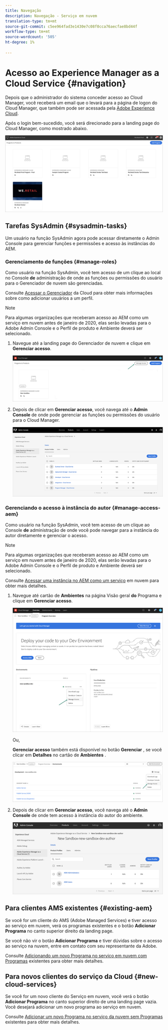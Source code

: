 ```yaml
---
title: Navegação
description: Navegação - Serviço em nuvem
translation-type: tm+mt
source-git-commit: c5ee964fad3e1430e7c08f0cca76aecfae8bd44f
workflow-type: tm+mt
source-wordcount: '505'
ht-degree: 1%

---
```



# Acesso ao Experience Manager as a Cloud Service {#navigation}

Depois que o administrador do sistema conceder acesso ao Cloud Manager, você receberá um email que o levará para a página de logon do Cloud Manager, que também pode ser acessada pela [Adobe Experience Cloud](https://my.cloudmanager.adobe.com/).

Após o login bem-sucedido, você será direcionado para a landing page do Cloud Manager, como mostrado abaixo.

![](assets/first_timelogin1.png)

## Tarefas SysAdmin {#sysadmin-tasks}

Um usuário na função SysAdmin agora pode acessar diretamente o Admin Console para gerenciar funções e permissões e acesso às instâncias do AEM.

### Gerenciamento de funções {#manage-roles}

Como usuário na função SysAdmin, você tem acesso de um clique ao local no Console **de** administração de onde as funções ou permissões do usuário para o Gerenciador de nuvem são gerenciadas.

Consulte [Acessar o Gerenciador](https://docs.adobe.com/content/help/en/experience-manager-cloud-service/security/ims-support.html#accessing-cloud-manager) da Cloud para obter mais informações sobre como adicionar usuários a um perfil.

>[!NOTE]
>Para algumas organizações que receberam acesso ao AEM como um serviço em nuvem antes de janeiro de 2020, elas serão levadas para o Adobe Admin Console e o Perfil de produto e Ambiente deverá ser selecionado.

1. Navegue até a landing page do Gerenciador de nuvem e clique em **Gerenciar acesso**.

   ![](assets/sys-admin5.png)

1. Depois de clicar em **Gerenciar acesso**, você navega até o **Admin Console** de onde pode gerenciar as funções ou permissões do usuário para o Cloud Manager.

   ![](assets/sys-admin1.png)

### Gerenciando o acesso à instância do autor {#manage-access-aem}

Como usuário na função SysAdmin, você tem acesso de um clique ao Console **de** administração de onde você pode navegar para a instância do autor diretamente e gerenciar o acesso.

>[!NOTE]
>Para algumas organizações que receberam acesso ao AEM como um serviço em nuvem antes de janeiro de 2020, elas serão levadas para o Adobe Admin Console e o Perfil de produto e Ambiente deverá ser selecionado.

Consulte [Acessar uma instância no AEM como um serviço](https://docs.adobe.com/content/help/en/experience-manager-cloud-service/security/ims-support.html#accessing-instance-cloud-service) em nuvem para obter mais detalhes.

1. Navegue até cartão de **Ambientes** na página Visão geral **do** Programa e clique em **Gerenciar acesso**.

   ![](assets/sys-admin6.png)

   Ou,

   **Gerenciar acesso** também está disponível no botão **Gerenciar** , se você clicar em **Detalhes** no cartão de **Ambientes** .

   ![](assets/sys-admin4.png)

1. Depois de clicar em **Gerenciar acesso**, você navega até o **Admin Console** de onde tem acesso à instância do autor do ambiente.

   ![](assets/sys-admin-2.png)

## Para clientes AMS existentes {#existing-aem}

Se você for um cliente do AMS (Adobe Managed Services) e tiver acesso ao serviço em nuvem, verá os programas existentes e o botão **Adicionar Programa** no canto superior direito da landing page.

Se você não vir o botão **Adicionar Programa** e tiver dúvidas sobre o acesso ao serviço na nuvem, entre em contato com seu representante da Adobe.

Consulte [Adicionando um novo Programa no serviço em nuvem com Programas](/help/onboarding/getting-access-to-aem-in-cloud/first-time-login.md#existing-program) existentes para obter mais detalhes.

## Para novos clientes do serviço da Cloud {#new-cloud-services}

Se você for um novo cliente do Serviço em nuvem, você verá o botão **Adicionar Programa** no canto superior direito de uma landing page vazia. Você desejará adicionar um novo programa ao serviço em nuvem.

Consulte [Adicionar um novo Programa no serviço da nuvem sem Programas](/help/onboarding/getting-access-to-aem-in-cloud/first-time-login.md#no-program) existentes para obter mais detalhes.


